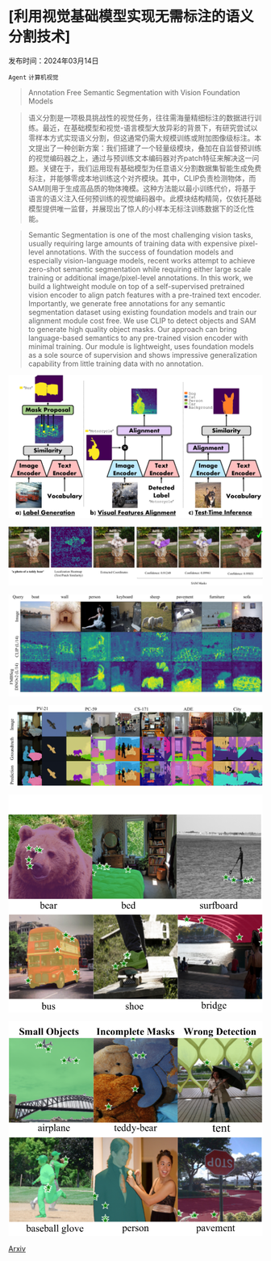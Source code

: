# [利用视觉基础模型实现无需标注的语义分割技术]

发布时间：2024年03月14日

`Agent` `计算机视觉`

> Annotation Free Semantic Segmentation with Vision Foundation Models

> 语义分割是一项极具挑战性的视觉任务，往往需海量精细标注的数据进行训练。最近，在基础模型和视觉-语言模型大放异彩的背景下，有研究尝试以零样本方式实现语义分割，但这通常仍需大规模训练或附加图像级标注。本文提出了一种创新方案：我们搭建了一个轻量级模块，叠加在自监督预训练的视觉编码器之上，通过与预训练文本编码器对齐patch特征来解决这一问题。关键在于，我们运用现有基础模型为任意语义分割数据集智能生成免费标注，并能够零成本地训练这个对齐模块。其中，CLIP负责检测物体，而SAM则用于生成高品质的物体掩模。这种方法能以最小训练代价，将基于语言的语义注入任何预训练的视觉编码器中。此模块结构精简，仅依托基础模型提供唯一监督，并展现出了惊人的小样本无标注训练数据下的泛化性能。

> Semantic Segmentation is one of the most challenging vision tasks, usually requiring large amounts of training data with expensive pixel-level annotations. With the success of foundation models and especially vision-language models, recent works attempt to achieve zero-shot semantic segmentation while requiring either large scale training or additional image/pixel-level annotations. In this work, we build a lightweight module on top of a self-supervised pretrained vision encoder to align patch features with a pre-trained text encoder. Importantly, we generate free annotations for any semantic segmentation dataset using existing foundation models and train our alignment module cost free. We use CLIP to detect objects and SAM to generate high quality object masks. Our approach can bring language-based semantics to any pre-trained vision encoder with minimal training. Our module is lightweight, uses foundation models as a sole source of supervision and shows impressive generalization capability from little training data with no annotation.

![利用视觉基础模型实现无需标注的语义分割技术](../../../paper_images/2403.09307/x1.png)

![利用视觉基础模型实现无需标注的语义分割技术](../../../paper_images/2403.09307/x2.png)

![利用视觉基础模型实现无需标注的语义分割技术](../../../paper_images/2403.09307/x3.png)

![利用视觉基础模型实现无需标注的语义分割技术](../../../paper_images/2403.09307/x4.png)

![利用视觉基础模型实现无需标注的语义分割技术](../../../paper_images/2403.09307/x5.png)

![利用视觉基础模型实现无需标注的语义分割技术](../../../paper_images/2403.09307/x6.png)

[Arxiv](https://arxiv.org/abs/2403.09307)